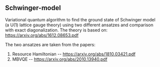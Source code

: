 ## Schwinger-model
Variational quantum algorithm to find the ground state of Schwinger model (a U(1) lattice gauge theory) using two different ansatzes and comparison with exact diagonalization. The theory is based on: https://arxiv.org/abs/1612.08653.pdf 

The two ansatzes are taken from the papers: 
1. Resource Hamiltonian -- https://arxiv.org/abs/1810.03421.pdf
2. MBVQE -- https://arxiv.org/abs/2010.13940.pdf
